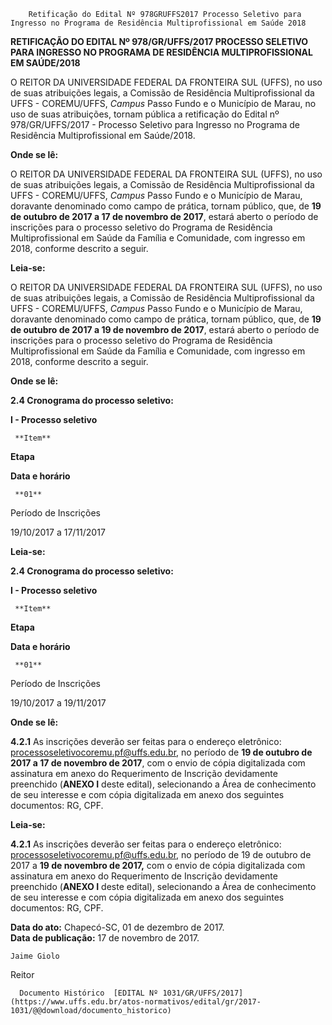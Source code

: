         Retificação do Edital Nº 978GRUFFS2017 Processo Seletivo para Ingresso no Programa de Residência Multiprofissional em Saúde 2018  

**RETIFICAÇÃO DO EDITAL Nº 978/GR/UFFS/2017 PROCESSO SELETIVO PARA INGRESSO NO PROGRAMA DE RESIDÊNCIA MULTIPROFISSIONAL EM SAÚDE/2018**

  

 O REITOR DA UNIVERSIDADE FEDERAL DA FRONTEIRA SUL (UFFS), no uso de suas atribuições legais, a Comissão de Residência Multiprofissional da UFFS - COREMU/UFFS, *Campus* Passo Fundo e o Município de Marau, no uso de suas atribuições, tornam pública a retificação do Edital nº 978/GR/UFFS/2017 - Processo Seletivo para Ingresso no Programa de Residência Multiprofissional em Saúde/2018.

  

 **Onde se lê:**

 O REITOR DA UNIVERSIDADE FEDERAL DA FRONTEIRA SUL (UFFS), no uso de suas atribuições legais, a Comissão de Residência Multiprofissional da UFFS - COREMU/UFFS, *Campus* Passo Fundo e o Município de Marau, doravante denominado como campo de prática, tornam público, que, de **19 de outubro de 2017 a 17 de novembro de 2017**, estará aberto o período de inscrições para o processo seletivo do Programa de Residência Multiprofissional em Saúde da Família e Comunidade, com ingresso em 2018, conforme descrito a seguir.

  

 **Leia-se:**

 O REITOR DA UNIVERSIDADE FEDERAL DA FRONTEIRA SUL (UFFS), no uso de suas atribuições legais, a Comissão de Residência Multiprofissional da UFFS - COREMU/UFFS, *Campus* Passo Fundo e o Município de Marau, doravante denominado como campo de prática, tornam público, que, de **19 de outubro de 2017 a 19 de novembro de 2017**, estará aberto o período de inscrições para o processo seletivo do Programa de Residência Multiprofissional em Saúde da Família e Comunidade, com ingresso em 2018, conforme descrito a seguir.

  

 **Onde se lê:**

 **2.4 Cronograma do processo seletivo:**

 **I - Processo seletivo**

     **Item**

   **Etapa**

   **Data e horário**

     **01**

   Período de Inscrições

   19/10/2017 a 17/11/2017

      

 **Leia-se:**

 **2.4 Cronograma do processo seletivo:**

 **I - Processo seletivo**

     **Item**

   **Etapa**

   **Data e horário**

     **01**

   Período de Inscrições

   19/10/2017 a 19/11/2017

      

 **Onde se lê:**

 **4.2.1** As inscrições deverão ser feitas para o endereço eletrônico: [processoseletivocoremu.pf@uffs.edu.br](mailto:processoseletivocoremu.pf@uffs.edu.br), no período de **19 de outubro de 2017 a 17 de novembro de 2017**, com o envio de cópia digitalizada com assinatura em anexo do Requerimento de Inscrição devidamente preenchido (**ANEXO I** deste edital), selecionando a Área de conhecimento de seu interesse e com cópia digitalizada em anexo dos seguintes documentos: RG, CPF.

  

 **Leia-se:**

 **4.2.1** As inscrições deverão ser feitas para o endereço eletrônico: [processoseletivocoremu.pf@uffs.edu.br](mailto:processoseletivocoremu.pf@uffs.edu.br), no período de 19 de outubro de 2017 a **19 de novembro de 2017,** com o envio de cópia digitalizada com assinatura em anexo do Requerimento de Inscrição devidamente preenchido (**ANEXO I** deste edital), selecionando a Área de conhecimento de seu interesse e com cópia digitalizada em anexo dos seguintes documentos: RG, CPF.

   **Data do ato:** Chapecó-SC, 01 de dezembro de 2017.   
 **Data de publicação:**  17 de novembro de 2017. 

    Jaime Giolo   
 Reitor 

      Documento Histórico  [EDITAL Nº 1031/GR/UFFS/2017](https://www.uffs.edu.br/atos-normativos/edital/gr/2017-1031/@@download/documento_historico)     
      